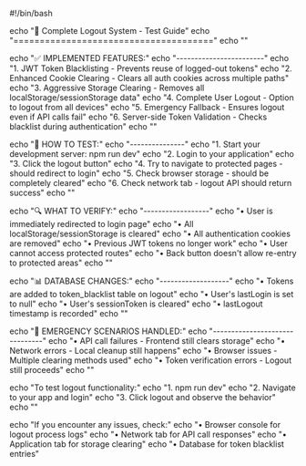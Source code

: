 #!/bin/bash

echo "🔐 Complete Logout System - Test Guide"
echo "======================================"
echo ""

echo "✅ IMPLEMENTED FEATURES:"
echo "------------------------"
echo "1. JWT Token Blacklisting - Prevents reuse of logged-out tokens"
echo "2. Enhanced Cookie Clearing - Clears all auth cookies across multiple paths"
echo "3. Aggressive Storage Clearing - Removes all localStorage/sessionStorage data"
echo "4. Complete User Logout - Option to logout from all devices"
echo "5. Emergency Fallback - Ensures logout even if API calls fail"
echo "6. Server-side Token Validation - Checks blacklist during authentication"
echo ""

echo "🧪 HOW TO TEST:"
echo "---------------"
echo "1. Start your development server: npm run dev"
echo "2. Login to your application"
echo "3. Click the logout button"
echo "4. Try to navigate to protected pages - should redirect to login"
echo "5. Check browser storage - should be completely cleared"
echo "6. Check network tab - logout API should return success"
echo ""

echo "🔍 WHAT TO VERIFY:"
echo "------------------"
echo "• User is immediately redirected to login page"
echo "• All localStorage/sessionStorage is cleared"
echo "• All authentication cookies are removed"
echo "• Previous JWT tokens no longer work"
echo "• User cannot access protected routes"
echo "• Back button doesn't allow re-entry to protected areas"
echo ""

echo "📊 DATABASE CHANGES:"
echo "-------------------"
echo "• Tokens are added to token_blacklist table on logout"
echo "• User's lastLogin is set to null"
echo "• User's sessionToken is cleared"
echo "• lastLogout timestamp is recorded"
echo ""

echo "🚨 EMERGENCY SCENARIOS HANDLED:"
echo "-------------------------------"
echo "• API call failures - Frontend still clears storage"
echo "• Network errors - Local cleanup still happens"
echo "• Browser issues - Multiple clearing methods used"
echo "• Token verification errors - Logout still proceeds"
echo ""

echo "To test logout functionality:"
echo "1. npm run dev"
echo "2. Navigate to your app and login"
echo "3. Click logout and observe the behavior"
echo ""

echo "If you encounter any issues, check:"
echo "• Browser console for logout process logs"
echo "• Network tab for API call responses"
echo "• Application tab for storage clearing"
echo "• Database for token blacklist entries"
